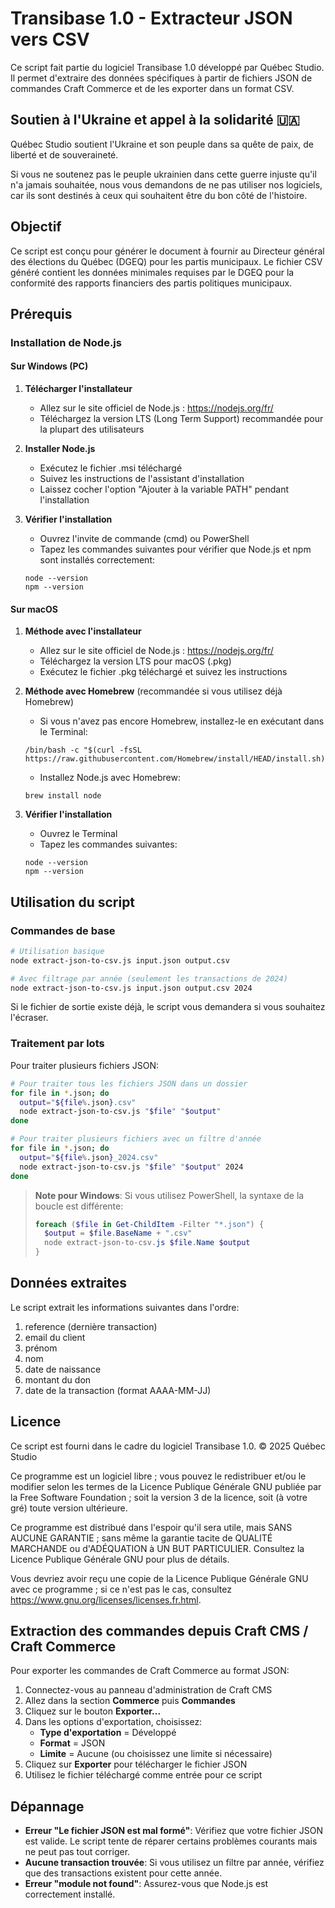 # Transibase 1.0 - Extracteur JSON vers CSV

Ce script fait partie du logiciel Transibase 1.0 développé par Québec Studio.
Il permet d'extraire des données spécifiques à partir de fichiers JSON de commandes Craft Commerce et de les exporter dans un format CSV.

## Soutien à l'Ukraine et appel à la solidarité 🇺🇦

Québec Studio soutient l'Ukraine et son peuple dans sa quête de paix, de liberté et de souveraineté.

Si vous ne soutenez pas le peuple ukrainien dans cette guerre injuste qu'il n'a jamais souhaitée, nous vous demandons de ne pas utiliser nos logiciels, car ils sont destinés à ceux qui souhaitent être du bon côté de l'histoire.

## Objectif

Ce script est conçu pour générer le document à fournir au Directeur général des élections du Québec (DGEQ) pour les partis municipaux. Le fichier CSV généré contient les données minimales requises par le DGEQ pour la conformité des rapports financiers des partis politiques municipaux.

## Prérequis

### Installation de Node.js

#### Sur Windows (PC)

1. **Télécharger l'installateur**
   - Allez sur le site officiel de Node.js : https://nodejs.org/fr/
   - Téléchargez la version LTS (Long Term Support) recommandée pour la plupart des utilisateurs
   
2. **Installer Node.js**
   - Exécutez le fichier .msi téléchargé
   - Suivez les instructions de l'assistant d'installation
   - Laissez cocher l'option "Ajouter à la variable PATH" pendant l'installation
   
3. **Vérifier l'installation**
   - Ouvrez l'invite de commande (cmd) ou PowerShell
   - Tapez les commandes suivantes pour vérifier que Node.js et npm sont installés correctement:
   ```
   node --version
   npm --version
   ```

#### Sur macOS

1. **Méthode avec l'installateur**
   - Allez sur le site officiel de Node.js : https://nodejs.org/fr/
   - Téléchargez la version LTS pour macOS (.pkg)
   - Exécutez le fichier .pkg téléchargé et suivez les instructions
   
2. **Méthode avec Homebrew** (recommandée si vous utilisez déjà Homebrew)
   - Si vous n'avez pas encore Homebrew, installez-le en exécutant dans le Terminal:
   ```
   /bin/bash -c "$(curl -fsSL https://raw.githubusercontent.com/Homebrew/install/HEAD/install.sh)"
   ```
   - Installez Node.js avec Homebrew:
   ```
   brew install node
   ```
   
3. **Vérifier l'installation**
   - Ouvrez le Terminal
   - Tapez les commandes suivantes:
   ```
   node --version
   npm --version
   ```

## Utilisation du script

### Commandes de base

```bash
# Utilisation basique
node extract-json-to-csv.js input.json output.csv

# Avec filtrage par année (seulement les transactions de 2024)
node extract-json-to-csv.js input.json output.csv 2024
```

Si le fichier de sortie existe déjà, le script vous demandera si vous souhaitez l'écraser.

### Traitement par lots

Pour traiter plusieurs fichiers JSON:

```bash
# Pour traiter tous les fichiers JSON dans un dossier
for file in *.json; do
  output="${file%.json}.csv"
  node extract-json-to-csv.js "$file" "$output"
done

# Pour traiter plusieurs fichiers avec un filtre d'année
for file in *.json; do
  output="${file%.json}_2024.csv"
  node extract-json-to-csv.js "$file" "$output" 2024
done
```

> **Note pour Windows**: Si vous utilisez PowerShell, la syntaxe de la boucle est différente:
> ```powershell
> foreach ($file in Get-ChildItem -Filter "*.json") {
>   $output = $file.BaseName + ".csv"
>   node extract-json-to-csv.js $file.Name $output
> }
> ```

## Données extraites

Le script extrait les informations suivantes dans l'ordre:

1. reference (dernière transaction)
2. email du client
3. prénom
4. nom
5. date de naissance
6. montant du don
7. date de la transaction (format AAAA-MM-JJ)

## Licence

Ce script est fourni dans le cadre du logiciel Transibase 1.0.
© 2025 Québec Studio

Ce programme est un logiciel libre ; vous pouvez le redistribuer et/ou le modifier selon les termes de la Licence Publique Générale GNU publiée par la Free Software Foundation ; soit la version 3 de la licence, soit (à votre gré) toute version ultérieure.

Ce programme est distribué dans l'espoir qu'il sera utile, mais SANS AUCUNE GARANTIE ; sans même la garantie tacite de QUALITÉ MARCHANDE ou d'ADÉQUATION à UN BUT PARTICULIER. Consultez la Licence Publique Générale GNU pour plus de détails.

Vous devriez avoir reçu une copie de la Licence Publique Générale GNU avec ce programme ; si ce n'est pas le cas, consultez <https://www.gnu.org/licenses/licenses.fr.html>.

## Extraction des commandes depuis Craft CMS / Craft Commerce

Pour exporter les commandes de Craft Commerce au format JSON:

1. Connectez-vous au panneau d'administration de Craft CMS
2. Allez dans la section **Commerce** puis **Commandes**
3. Cliquez sur le bouton **Exporter...**
4. Dans les options d'exportation, choisissez:
   - **Type d'exportation** = Développé
   - **Format** = JSON
   - **Limite** = Aucune (ou choisissez une limite si nécessaire)
5. Cliquez sur **Exporter** pour télécharger le fichier JSON
6. Utilisez le fichier téléchargé comme entrée pour ce script

## Dépannage

- **Erreur "Le fichier JSON est mal formé"**: Vérifiez que votre fichier JSON est valide. Le script tente de réparer certains problèmes courants mais ne peut pas tout corriger.
- **Aucune transaction trouvée**: Si vous utilisez un filtre par année, vérifiez que des transactions existent pour cette année.
- **Erreur "module not found"**: Assurez-vous que Node.js est correctement installé.